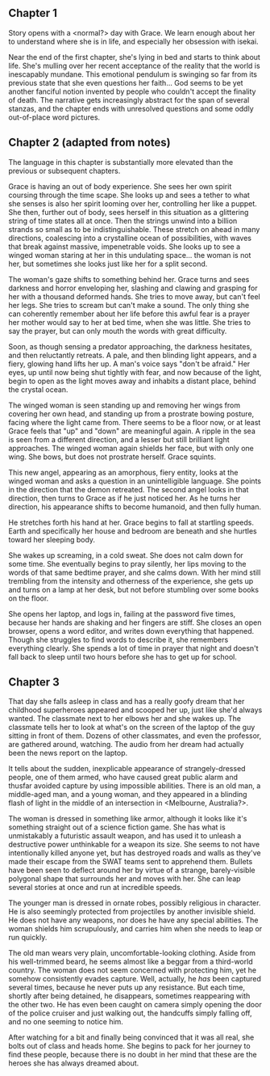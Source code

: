 ## Chapter 1
Story opens with a <normal?> day with Grace. We learn enough about her to
understand where she is in life, and especially her obsession with isekai. 

Near the end of the first chapter, she's lying in bed and starts to think about
life. She's mulling over her recent acceptance of the reality that the world is
inescapably mundane. This emotional pendulum is swinging so far from its
previous state that she even questions her faith... God seems to be yet another
fanciful notion invented by people who couldn't accept the finality of death.
The narrative gets increasingly abstract for the span of several stanzas, and
the chapter ends with unresolved questions and some oddly out-of-place word
pictures.

## Chapter 2 (adapted from notes)
The language in this chapter is substantially more elevated than the previous or
subsequent chapters.

Grace is having an out of body experience. She sees her own spirit coursing
through the time scape. She looks up and sees a tether to what she senses is
also her spirit looming over her, controlling her like a puppet. She then,
further out of body, sees herself in this situation as a glittering string of
time states all at once. Then the strings unwind into a billion strands so small
as to be indistinguishable. These stretch on ahead in many directions,
coalescing into a crystalline ocean of possibilities, with waves that break
against massive, impenetrable voids. She looks up to see a winged woman staring
at her in this undulating space... the woman is not her, but sometimes she looks
just like her for a split second.

The woman's gaze shifts to something behind her. Grace turns and sees darkness
and horror enveloping her, slashing and clawing and grasping for her with a
thousand deformed hands. She tries to move away, but can't feel her legs. She
tries to scream but can't make a sound. The only thing she can coherently
remember about her life before this awful fear is a prayer her mother would say
to her at bed time, when she was little. She tries to say the prayer, but can
only mouth the words with great difficulty.

Soon, as though sensing a predator approaching, the darkness hesitates, and then
reluctantly retreats. A pale, and then blinding light appears, and a fiery,
glowing hand lifts her up. A man's voice says "don't be afraid." Her eyes, up
until now being shut tightly with fear, and now because of the light, begin to
open as the light moves away and inhabits a distant place, behind the crystal
ocean.

The winged woman is seen standing up and removing her wings from covering her
own head, and standing up from a prostrate bowing posture, facing where the
light came from. There seems to be a floor now, or at least Grace feels that
"up" and "down" are meaningful again. A ripple in the sea is seen from a
different direction, and a lesser but still brilliant light approaches. The
winged woman again shields her face, but with only one wing. She bows, but does
not prostrate herself. Grace squints.

This new angel, appearing as an amorphous, fiery entity, looks at the winged
woman and asks a question in an unintelligible language. She points in the
direction that the demon retreated. The second angel looks in that direction,
then turns to Grace as if he just noticed her. As he turns her direction, his
appearance shifts to become humanoid, and then fully human.

He stretches forth his hand at her. Grace begins to fall at startling speeds.
Earth and specifically her house and bedroom are beneath and she hurtles toward
her sleeping body.

She wakes up screaming, in a cold sweat. She does not calm down for some time.
She eventually begins to pray silently, her lips moving to the words of that
same bedtime prayer, and she calms down. With her mind still trembling from the
intensity and otherness of the experience, she gets up and turns on a lamp at
her desk, but not before stumbling over some books on the floor.

She opens her laptop, and logs in, failing at the password five times, because
her hands are shaking and her fingers are stiff. She closes an open browser,
opens a word editor, and writes down everything that happened. Though she
struggles to find words to describe it, she remembers everything clearly. She
spends a lot of time in prayer that night and doesn't fall back to sleep until
two hours before she has to get up for school.

## Chapter 3

That day she falls asleep in class and has a really goofy dream that her
childhood superheroes appeared and scooped her up, just like she'd always
wanted. The classmate next to her elbows her and she wakes up. The classmate
tells her to look at what's on the screen of the laptop of the guy sitting in
front of them. Dozens of other classmates, and even the professor, are gathered
around, watching. The audio from her dream had actually been the news report on
the laptop.

It tells about the sudden, inexplicable appearance of strangely-dressed people,
one of them armed, who have caused great public alarm and thusfar avoided
capture by using impossible abilities. There is an old man, a middle-aged man,
and a young woman, and they appeared in a blinding flash of light in the middle
of an intersection in <Melbourne, Australia?>.

The woman is dressed in something like armor, although it looks like it's
something straight out of a science fiction game. She has what is unmistakably a
futuristic assault weapon, and has used it to unleash a destructive power
unthinkable for a weapon its size. She seems to not have intentionally killed
anyone yet, but has destroyed roads and walls as they've made their escape from
the SWAT teams sent to apprehend them. Bullets have been seen to deflect around
her by virtue of a strange, barely-visible polygonal shape that surrounds her
and moves with her. She can leap several stories at once and run at incredible
speeds.

The younger man is dressed in ornate robes, possibly religious in character. He
is also seemingly protected from projectiles by another invisible shield. He
does not have any weapons, nor does he have any special abilities. The woman
shields him scrupulously, and carries him when she needs to leap or run quickly.

The old man wears very plain, uncomfortable-looking clothing. Aside from his
well-trimmed beard, he seems almost like a beggar from a third-world country.
The woman does not seem concerned with protecting him, yet he somehow
consistently evades capture. Well, actually, he *has* been captured several
times, because he never puts up any resistance. But each time, shortly after
being detained, he disappears, sometimes reappearing with the other two. He has
even been caught on camera simply opening the door of the police cruiser and
just walking out, the handcuffs simply falling off, and no one seeming to notice
him.

After watching for a bit and finally being convinced that it was all real, she
bolts out of class and heads home. She begins to pack for her journey to find
these people, because there is no doubt in her mind that these are the heroes
she has always dreamed about.

